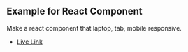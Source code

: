 ## Example for React Component
Make a react component that laptop, tab, mobile responsive.

- [Live Link](https://dcaustralia-component-react.netlify.app/)